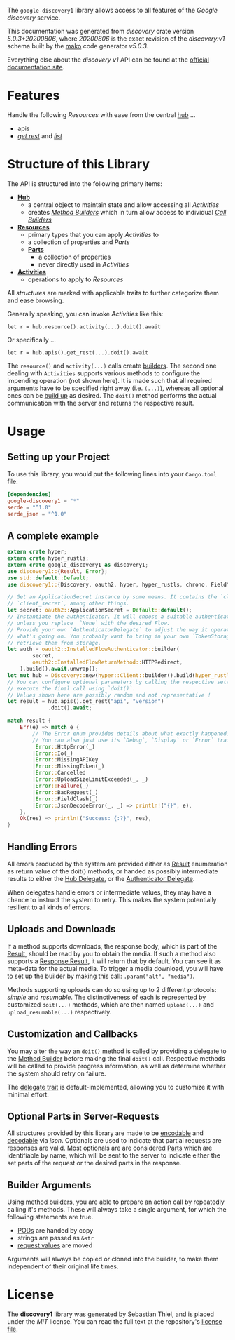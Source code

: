 <!---
DO NOT EDIT !
This file was generated automatically from 'src/generator/templates/api/README.md.mako'
DO NOT EDIT !
-->
The `google-discovery1` library allows access to all features of the *Google discovery* service.

This documentation was generated from *discovery* crate version *5.0.3+20200806*, where *20200806* is the exact revision of the *discovery:v1* schema built by the [mako](http://www.makotemplates.org/) code generator *v5.0.3*.

Everything else about the *discovery* *v1* API can be found at the
[official documentation site](https://developers.google.com/discovery/).
# Features

Handle the following *Resources* with ease from the central [hub](https://docs.rs/google-discovery1/5.0.3+20200806/google_discovery1/Discovery) ...

* apis
 * [*get rest*](https://docs.rs/google-discovery1/5.0.3+20200806/google_discovery1/api::ApiGetRestCall) and [*list*](https://docs.rs/google-discovery1/5.0.3+20200806/google_discovery1/api::ApiListCall)




# Structure of this Library

The API is structured into the following primary items:

* **[Hub](https://docs.rs/google-discovery1/5.0.3+20200806/google_discovery1/Discovery)**
    * a central object to maintain state and allow accessing all *Activities*
    * creates [*Method Builders*](https://docs.rs/google-discovery1/5.0.3+20200806/google_discovery1/client::MethodsBuilder) which in turn
      allow access to individual [*Call Builders*](https://docs.rs/google-discovery1/5.0.3+20200806/google_discovery1/client::CallBuilder)
* **[Resources](https://docs.rs/google-discovery1/5.0.3+20200806/google_discovery1/client::Resource)**
    * primary types that you can apply *Activities* to
    * a collection of properties and *Parts*
    * **[Parts](https://docs.rs/google-discovery1/5.0.3+20200806/google_discovery1/client::Part)**
        * a collection of properties
        * never directly used in *Activities*
* **[Activities](https://docs.rs/google-discovery1/5.0.3+20200806/google_discovery1/client::CallBuilder)**
    * operations to apply to *Resources*

All *structures* are marked with applicable traits to further categorize them and ease browsing.

Generally speaking, you can invoke *Activities* like this:

```Rust,ignore
let r = hub.resource().activity(...).doit().await
```

Or specifically ...

```ignore
let r = hub.apis().get_rest(...).doit().await
```

The `resource()` and `activity(...)` calls create [builders][builder-pattern]. The second one dealing with `Activities`
supports various methods to configure the impending operation (not shown here). It is made such that all required arguments have to be
specified right away (i.e. `(...)`), whereas all optional ones can be [build up][builder-pattern] as desired.
The `doit()` method performs the actual communication with the server and returns the respective result.

# Usage

## Setting up your Project

To use this library, you would put the following lines into your `Cargo.toml` file:

```toml
[dependencies]
google-discovery1 = "*"
serde = "^1.0"
serde_json = "^1.0"
```

## A complete example

```Rust
extern crate hyper;
extern crate hyper_rustls;
extern crate google_discovery1 as discovery1;
use discovery1::{Result, Error};
use std::default::Default;
use discovery1::{Discovery, oauth2, hyper, hyper_rustls, chrono, FieldMask};

// Get an ApplicationSecret instance by some means. It contains the `client_id` and
// `client_secret`, among other things.
let secret: oauth2::ApplicationSecret = Default::default();
// Instantiate the authenticator. It will choose a suitable authentication flow for you,
// unless you replace  `None` with the desired Flow.
// Provide your own `AuthenticatorDelegate` to adjust the way it operates and get feedback about
// what's going on. You probably want to bring in your own `TokenStorage` to persist tokens and
// retrieve them from storage.
let auth = oauth2::InstalledFlowAuthenticator::builder(
        secret,
        oauth2::InstalledFlowReturnMethod::HTTPRedirect,
    ).build().await.unwrap();
let mut hub = Discovery::new(hyper::Client::builder().build(hyper_rustls::HttpsConnectorBuilder::new().with_native_roots().https_or_http().enable_http1().build()), auth);
// You can configure optional parameters by calling the respective setters at will, and
// execute the final call using `doit()`.
// Values shown here are possibly random and not representative !
let result = hub.apis().get_rest("api", "version")
             .doit().await;

match result {
    Err(e) => match e {
        // The Error enum provides details about what exactly happened.
        // You can also just use its `Debug`, `Display` or `Error` traits
         Error::HttpError(_)
        |Error::Io(_)
        |Error::MissingAPIKey
        |Error::MissingToken(_)
        |Error::Cancelled
        |Error::UploadSizeLimitExceeded(_, _)
        |Error::Failure(_)
        |Error::BadRequest(_)
        |Error::FieldClash(_)
        |Error::JsonDecodeError(_, _) => println!("{}", e),
    },
    Ok(res) => println!("Success: {:?}", res),
}

```
## Handling Errors

All errors produced by the system are provided either as [Result](https://docs.rs/google-discovery1/5.0.3+20200806/google_discovery1/client::Result) enumeration as return value of
the doit() methods, or handed as possibly intermediate results to either the
[Hub Delegate](https://docs.rs/google-discovery1/5.0.3+20200806/google_discovery1/client::Delegate), or the [Authenticator Delegate](https://docs.rs/yup-oauth2/*/yup_oauth2/trait.AuthenticatorDelegate.html).

When delegates handle errors or intermediate values, they may have a chance to instruct the system to retry. This
makes the system potentially resilient to all kinds of errors.

## Uploads and Downloads
If a method supports downloads, the response body, which is part of the [Result](https://docs.rs/google-discovery1/5.0.3+20200806/google_discovery1/client::Result), should be
read by you to obtain the media.
If such a method also supports a [Response Result](https://docs.rs/google-discovery1/5.0.3+20200806/google_discovery1/client::ResponseResult), it will return that by default.
You can see it as meta-data for the actual media. To trigger a media download, you will have to set up the builder by making
this call: `.param("alt", "media")`.

Methods supporting uploads can do so using up to 2 different protocols:
*simple* and *resumable*. The distinctiveness of each is represented by customized
`doit(...)` methods, which are then named `upload(...)` and `upload_resumable(...)` respectively.

## Customization and Callbacks

You may alter the way an `doit()` method is called by providing a [delegate](https://docs.rs/google-discovery1/5.0.3+20200806/google_discovery1/client::Delegate) to the
[Method Builder](https://docs.rs/google-discovery1/5.0.3+20200806/google_discovery1/client::CallBuilder) before making the final `doit()` call.
Respective methods will be called to provide progress information, as well as determine whether the system should
retry on failure.

The [delegate trait](https://docs.rs/google-discovery1/5.0.3+20200806/google_discovery1/client::Delegate) is default-implemented, allowing you to customize it with minimal effort.

## Optional Parts in Server-Requests

All structures provided by this library are made to be [encodable](https://docs.rs/google-discovery1/5.0.3+20200806/google_discovery1/client::RequestValue) and
[decodable](https://docs.rs/google-discovery1/5.0.3+20200806/google_discovery1/client::ResponseResult) via *json*. Optionals are used to indicate that partial requests are responses
are valid.
Most optionals are are considered [Parts](https://docs.rs/google-discovery1/5.0.3+20200806/google_discovery1/client::Part) which are identifiable by name, which will be sent to
the server to indicate either the set parts of the request or the desired parts in the response.

## Builder Arguments

Using [method builders](https://docs.rs/google-discovery1/5.0.3+20200806/google_discovery1/client::CallBuilder), you are able to prepare an action call by repeatedly calling it's methods.
These will always take a single argument, for which the following statements are true.

* [PODs][wiki-pod] are handed by copy
* strings are passed as `&str`
* [request values](https://docs.rs/google-discovery1/5.0.3+20200806/google_discovery1/client::RequestValue) are moved

Arguments will always be copied or cloned into the builder, to make them independent of their original life times.

[wiki-pod]: http://en.wikipedia.org/wiki/Plain_old_data_structure
[builder-pattern]: http://en.wikipedia.org/wiki/Builder_pattern
[google-go-api]: https://github.com/google/google-api-go-client

# License
The **discovery1** library was generated by Sebastian Thiel, and is placed
under the *MIT* license.
You can read the full text at the repository's [license file][repo-license].

[repo-license]: https://github.com/Byron/google-apis-rsblob/main/LICENSE.md

